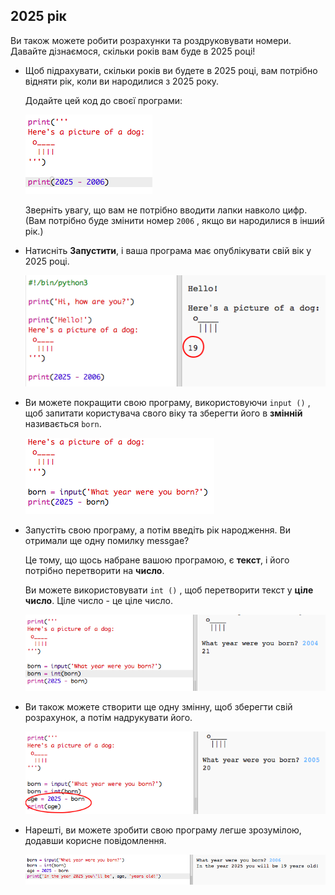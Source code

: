 ## 2025 рік

Ви також можете робити розрахунки та роздруковувати номери. Давайте дізнаємося, скільки років вам буде в 2025 році!

+ Щоб підрахувати, скільки років ви будете в 2025 році, вам потрібно відняти рік, коли ви народилися з 2025 року.
    
    Додайте цей код до своєї програми:
    
    ![скріншот](images/me-calc.png)
    
    Зверніть увагу, що вам не потрібно вводити лапки навколо цифр. (Вам потрібно буде змінити номер `2006` , якщо ви народилися в інший рік.)

+ Натисніть **Запустити**, і ваша програма має опублікувати свій вік у 2025 році.
    
    ![скріншот](images/me-calc-run.png)

+ Ви можете покращити свою програму, використовуючи `input ()` , щоб запитати користувача свого віку та зберегти його в **змінній** називається `born`.
    
    ![скріншот](images/me-input.png)

+ Запустіть свою програму, а потім введіть рік народження. Ви отримали ще одну помилку messgae?
    
    Це тому, що щось набране вашою програмою, є **текст**, і його потрібно перетворити на **число**.
    
    Ви можете використовувати `int ()` , щоб перетворити текст у **ціле число**. Ціле число - це ціле число.
    
    ![скріншот](images/me-input-test.png)

+ Ви також можете створити ще одну змінну, щоб зберегти свій розрахунок, а потім надрукувати його.
    
    ![скріншот](images/me-result-variable.png)

+ Нарешті, ви можете зробити свою програму легше зрозумілою, додавши корисне повідомлення.
    
    ![скріншот](images/me-message.png)